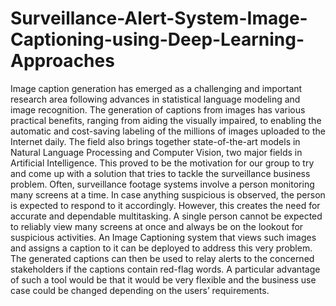 # Surveillance-Alert-System-Image-Captioning-using-Deep-Learning-Approaches

Image caption generation has emerged as a challenging and important research area following advances in statistical language modeling and image recognition. The generation of captions from images has various practical benefits, ranging from aiding the visually impaired, to enabling the automatic and cost-saving labeling of the millions of images uploaded to the Internet daily. The field also brings together state-of-the-art models in Natural Language Processing and Computer Vision, two major fields in Artificial Intelligence.
This proved to be the motivation for our group to try and come up with a solution that tries to tackle the surveillance business problem. Often, surveillance footage systems involve a person monitoring many screens at a time. In case anything suspicious is observed, the person is expected to respond to it accordingly. However, this creates the need for accurate and dependable multitasking. A single person cannot be expected to reliably view many screens at once and always be on the lookout for suspicious activities. An Image Captioning system that views such images and assigns a caption to it can be deployed to address this very problem. The generated captions can then be used to relay alerts to the concerned stakeholders if the captions contain red-flag words. A particular advantage of such a tool would be that it would be very flexible and the business use case could be changed depending on the users’ requirements.
